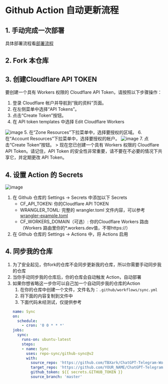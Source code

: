 # Github Action 自动更新流程

## 1. 手动完成一次部署
具体部署流程看[部署流程](DEPLOY.md)

## 2. Fork 本仓库

## 3. 创建Cloudflare API TOKEN
要创建一个具有 Workers 权限的 Cloudflare API Token，请按照以下步骤操作：

1. 登录 Cloudflare 帐户并导航到“我的资料”页面。
2. 在左侧菜单中选择“API Tokens”。
3. 点击“Create Token”按钮。
4. 在 API token templates 中选择 Edit Cloudflare Workers
<img style="max-width: 600px;" alt="image" src="https://user-images.githubusercontent.com/9513891/223635764-54bf4418-3571-49e4-8c41-a4d331f3d791.png">
5. 在“Zone Resources”下拉菜单中，选择要授权的区域。
6. 在“Account Resources”下拉菜单中，选择要授权的帐户。
<img style="max-width: 600px;" alt="image" src="https://user-images.githubusercontent.com/9513891/223635869-aabb8ca6-7933-4f48-920f-6579d29947a8.png">
7. 点击“Create Token”按钮。
> 现在您已创建一个具有 Workers 权限的 Cloudflare API Token。请记住，API Token 的安全性非常重要，请不要在不必要的情况下共享它，并定期更改 API Token。


## 4. 设置 Action 的 Secrets
<img style="max-width: 600px;" alt="image" src="https://user-images.githubusercontent.com/9513891/223635458-cd4dd1ef-6ff6-4b49-bcf5-f1224d6b62af.png">

1. 在 Github 仓库的 Settings -> Secrets 中添加以下 Secrets
    - CF_API_TOKEN: 你的Cloudflare API TOKEN
    - WRANGLER_TOML: 完整的 wrangler.toml 文件内容，可以参考[wrangler-example.toml](../../wrangler-example.toml)
    - CF_WORKERS_DOMAIN（可选）: 你的Cloudflare Workers 路由（Workers 路由里你的*.workers.dev值，不带https://）
2. 在 Github 仓库的 Settings -> Actions 中，将 Actions 启用


## 4. 同步我的仓库
1. 为了安全起见，你fork的仓库不会同步更新我的仓库，所以你需要手动同步我的仓库
2. 当你手动同步我的仓库后，你的仓库会自动触发 Action，自动部署
3. 如果你想省略这一步你可以自己加一个自动同步我的仓库的Action
    1. 在你的仓库中创建一个文件，文件名为：`.github/workflows/sync.yml`
    2. 将下面的内容复制到文件中
    3. 下面代码未经测试，仅提供参考
    ```yml
    name: Sync
    on:
      schedule:
        - cron: '0 0 * * *'
    jobs:
      sync:
        runs-on: ubuntu-latest
        steps:
        - name: Sync
          uses: repo-sync/github-sync@v2
          with:
            source_repo: 'https://github.com/TBXark/ChatGPT-Telegram-Workers'
            target_repo: 'https://github.com/YOUR_NAME/ChatGPT-Telegram-Workers'
            github_token: ${{ secrets.GITHUB_TOKEN }} 
            source_branch: 'master'
   ```
